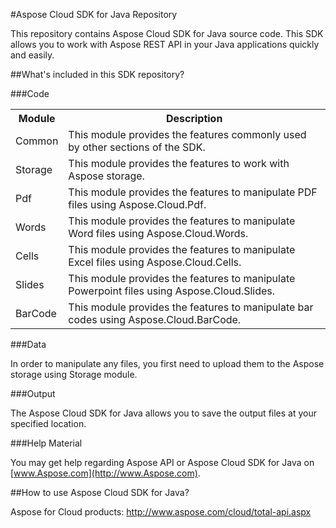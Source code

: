 #Aspose Cloud SDK for Java Repository

This repository contains Aspose Cloud SDK for Java source code. This SDK allows you to work with Aspose REST API in your Java applications quickly and easily. 


##What's included in this SDK repository?

###Code

<table>
<tr>
<th>Module</th>
<th>Description</th>
</tr>

<tr>
<td>Common</td>
<td>This module provides the features commonly used by other sections of the SDK.</td>
</tr>

<tr>
<td>Storage</td>
<td>This module provides the features to work with Aspose storage.</td>
</tr>

<tr>
<td>Pdf</td>
<td>This module provides the features to manipulate PDF files using Aspose.Cloud.Pdf.</td>
</tr>

<tr>
<td>Words</td>
<td>This module provides the features to manipulate Word files using Aspose.Cloud.Words.</td>
</tr>

<tr>
<td>Cells</td>
<td>This module provides the features to manipulate Excel files using Aspose.Cloud.Cells.</td>
</tr>

<tr>
<td>Slides</td>
<td>This module provides the features to manipulate Powerpoint files using Aspose.Cloud.Slides.</td>
</tr>

<tr>
<td>BarCode</td>
<td>This module provides the features to manipulate bar codes using Aspose.Cloud.BarCode.</td>
</tr>


</table>



###Data

In order to manipulate any files, you first need to upload them to the Aspose storage using Storage module.

###Output

The Aspose Cloud SDK for Java allows you to save the output files at your specified location.


###Help Material

You may get help regarding Aspose API or Aspose Cloud SDK for Java on [www.Aspose.com](http://www.Aspose.com).

##How to use Aspose Cloud SDK for Java?

Aspose for Cloud products: http://www.aspose.com/cloud/total-api.aspx